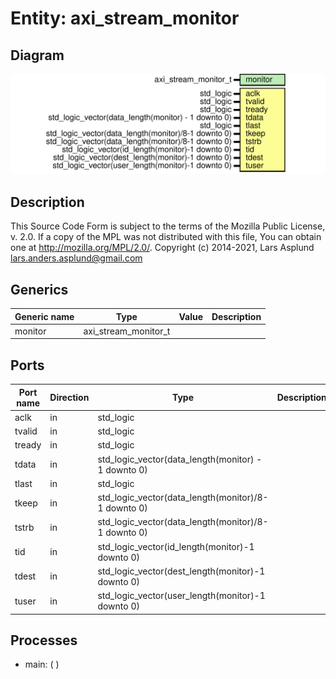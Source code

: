 # Entity: axi_stream_monitor

## Diagram

![Diagram](axi_stream_monitor.svg "Diagram")
## Description

This Source Code Form is subject to the terms of the Mozilla Public
License, v. 2.0. If a copy of the MPL was not distributed with this file,
You can obtain one at http://mozilla.org/MPL/2.0/.
Copyright (c) 2014-2021, Lars Asplund lars.anders.asplund@gmail.com
## Generics

| Generic name | Type                 | Value | Description |
| ------------ | -------------------- | ----- | ----------- |
| monitor      | axi_stream_monitor_t |       |             |
## Ports

| Port name | Direction | Type                                                | Description |
| --------- | --------- | --------------------------------------------------- | ----------- |
| aclk      | in        | std_logic                                           |             |
| tvalid    | in        | std_logic                                           |             |
| tready    | in        | std_logic                                           |             |
| tdata     | in        | std_logic_vector(data_length(monitor) - 1 downto 0) |             |
| tlast     | in        | std_logic                                           |             |
| tkeep     | in        | std_logic_vector(data_length(monitor)/8-1 downto 0) |             |
| tstrb     | in        | std_logic_vector(data_length(monitor)/8-1 downto 0) |             |
| tid       | in        | std_logic_vector(id_length(monitor)-1 downto 0)     |             |
| tdest     | in        | std_logic_vector(dest_length(monitor)-1 downto 0)   |             |
| tuser     | in        | std_logic_vector(user_length(monitor)-1 downto 0)   |             |
## Processes
- main: (  )

